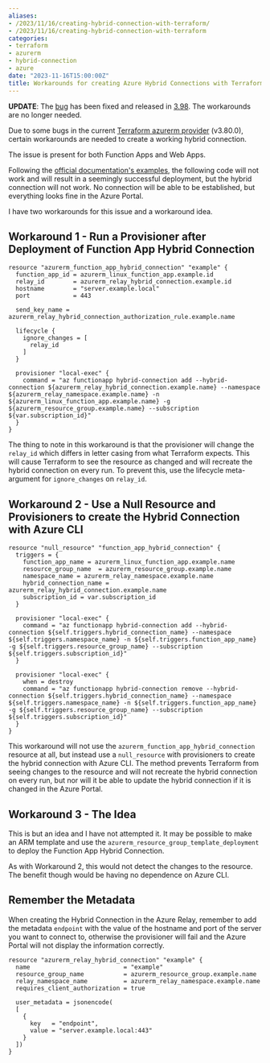 ```yaml
---
aliases:
- /2023/11/16/creating-hybrid-connection-with-terraform/
- /2023/11/16/creating-hybrid-connection-with-terraform
categories:
- terraform
- azurerm
- hybrid-connection
- azure
date: "2023-11-16T15:00:00Z"
title: Workarounds for creating Azure Hybrid Connections with Terraform
---
```


**UPDATE**: The [bug](https://github.com/hashicorp/terraform-provider-azurerm/issues/13054) has been fixed and released in [3.98](https://github.com/hashicorp/terraform-provider-azurerm/releases/tag/v3.98.0). The workarounds are no longer needed.

Due to some bugs in the current [Terraform azurerm provider](https://registry.terraform.io/providers/hashicorp/azurerm/latest) (v3.80.0), certain workarounds are needed to create a working hybrid connection.

The issue is present for both Function Apps and Web Apps.

Following the [official documentation's examples](https://registry.terraform.io/providers/hashicorp/azurerm/latest/docs/resources/function_app_hybrid_connection#example-usage), the following code will not work and will result in a seemingly successful deployment, but the hybrid connection will not work. No connection will be able to be established, but everything looks fine in the Azure Portal.

I have two workarounds for this issue and a workaround idea.

## Workaround 1 - Run a Provisioner after Deployment of Function App Hybrid Connection
```hcl
resource "azurerm_function_app_hybrid_connection" "example" {
  function_app_id = azurerm_linux_function_app.example.id
  relay_id        = azurerm_relay_hybrid_connection.example.id
  hostname        = "server.example.local"
  port            = 443

  send_key_name = azurerm_relay_hybrid_connection_authorization_rule.example.name

  lifecycle {
    ignore_changes = [
      relay_id
    ]
  }

  provisioner "local-exec" {
    command = "az functionapp hybrid-connection add --hybrid-connection ${azurerm_relay_hybrid_connection.example.name} --namespace ${azurerm_relay_namespace.example.name} -n ${azurerm_linux_function_app.example.name} -g ${azurerm_resource_group.example.name} --subscription ${var.subscription_id}"
  }
}
```

The thing to note in this workaround is that the provisioner will change the `relay_id` which differs in letter casing from what Terraform expects. This will cause Terraform to see the resource as changed and will recreate the hybrid connection on every run. To prevent this, use the lifecycle meta-argument for `ignore_changes` on `relay_id`.

## Workaround 2 - Use a Null Resource and Provisioners to create the Hybrid Connection with Azure CLI
```hcl
resource "null_resource" "function_app_hybrid_connection" {
  triggers = {
    function_app_name = azurerm_linux_function_app.example.name
    resource_group_name  = azurerm_resource_group.example.name
    namespace_name = azurerm_relay_namespace.example.name
    hybrid_connection_name = azurerm_relay_hybrid_connection.example.name
    subscription_id = var.subscription_id
  }

  provisioner "local-exec" {
    command = "az functionapp hybrid-connection add --hybrid-connection ${self.triggers.hybrid_connection_name} --namespace ${self.triggers.namespace_name} -n ${self.triggers.function_app_name} -g ${self.triggers.resource_group_name} --subscription ${self.triggers.subscription_id}"
  }

  provisioner "local-exec" {
    when = destroy
    command = "az functionapp hybrid-connection remove --hybrid-connection ${self.triggers.hybrid_connection_name} --namespace ${self.triggers.namespace_name} -n ${self.triggers.function_app_name} -g ${self.triggers.resource_group_name} --subscription ${self.triggers.subscription_id}"
  }
}
```

This workaround will not use the `azurerm_function_app_hybrid_connection` resource at all, but instead use a `null_resource` with provisioners to create the hybrid connection with Azure CLI. The method prevents Terraform from seeing changes to the resource and will not recreate the hybrid connection on every run, but nor will it be able to update the hybrid connection if it is changed in the Azure Portal.

## Workaround 3 - The Idea

This is but an idea and I have not attempted it. It may be possible to make an ARM template and use the `azurerm_resource_group_template_deployment` to deploy the Function App Hybrid Connection.

As with Workaround 2, this would not detect the changes to the resource. The benefit though would be having no dependence on Azure CLI.

## Remember the Metadata
When creating the Hybrid Connection in the Azure Relay, remember to add the metadata `endpoint` with the value of the hostname and port of the server you want to connect to, otherwise the provisioner will fail and the Azure Portal will not display the information correctly.

```hcl
resource "azurerm_relay_hybrid_connection" "example" {
  name                          = "example"
  resource_group_name           = azurerm_resource_group.example.name
  relay_namespace_name          = azurerm_relay_namespace.example.name
  requires_client_authorization = true

  user_metadata = jsonencode(
  [
    {
      key   = "endpoint",
      value = "server.example.local:443"
    }
  ])
}
```